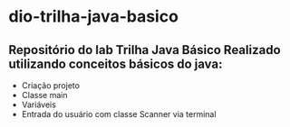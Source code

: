# dio-trilha-java-basico

Repositório do lab Trilha Java Básico
Realizado utilizando conceitos básicos do java:
-
- Criação projeto
- Classe main
- Variáveis
- Entrada do usuário com classe Scanner via terminal
